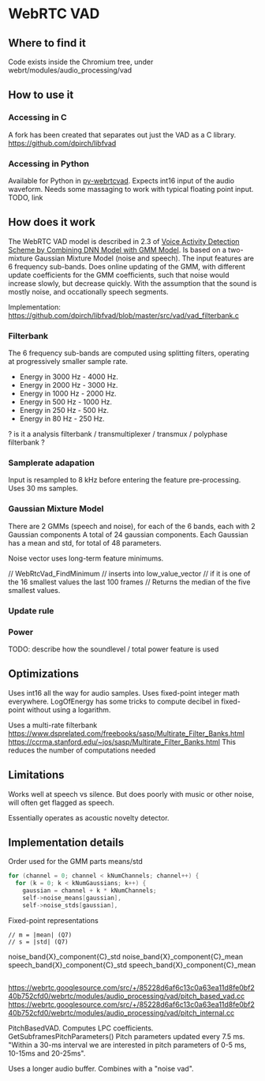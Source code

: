 
# WebRTC VAD

## Where to find it
Code exists inside the Chromium tree, under webrt/modules/audio_processing/vad

## How to use it

### Accessing in C

A fork has been created that separates out just the VAD as a C library. 
https://github.com/dpirch/libfvad

### Accessing in Python

Available for Python in [py-webrtcvad](https://github.com/wiseman/py-webrtcvad).
Expects int16 input of the audio waveform.
Needs some massaging to work with typical floating point input. TODO, link

## How does it work

The WebRTC VAD model is described in 2.3 of
[Voice Activity Detection Scheme by Combining DNN Model with GMM Model](https://arxiv.org/abs/2005.08184).
Is based on a two-mixture Gaussian Mixture Model (noise and speech).
The input features are 6 frequency sub-bands.
Does online updating of the GMM, with different update coefficients for the GMM coefficients,
such that noise would increase slowly, but decrease quickly.
With the assumption that the sound is mostly noise, and occationally speech segments.

Implementation:
https://github.com/dpirch/libfvad/blob/master/src/vad/vad_filterbank.c

### Filterbank

The 6 frequency sub-bands are computed using splitting filters,
operating at progressively smaller sample rate.

- Energy in 3000 Hz - 4000 Hz.
- Energy in 2000 Hz - 3000 Hz.
- Energy in 1000 Hz - 2000 Hz.
- Energy in 500 Hz - 1000 Hz.
- Energy in 250 Hz - 500 Hz.
- Energy in 80 Hz - 250 Hz.


? is it a analysis filterbank / transmultiplexer / transmux / polyphase filterbank ?

### Samplerate adapation

Input is resampled to 8 kHz before entering the feature pre-processing.
Uses 30 ms samples.


### Gaussian Mixture Model

There are 2 GMMs (speech and noise), for each of the 6 bands, each with 2 Gaussian components
A total of 24 gaussian components. Each Gaussian has a mean and std, for total of 48 parameters.

Noise vector uses long-term feature minimums.

// WebRtcVad_FindMinimum
// inserts into low_value_vector
// if it is one of the 16 smallest values the last 100 frames
// Returns the median of the five smallest values.

### Update rule

### Power
TODO: describe how the soundlevel / total power feature is used


## Optimizations

Uses int16 all the way for audio samples.
Uses fixed-point integer math everywhere.
LogOfEnergy has some tricks to compute decibel in fixed-point without using a logarithm.

Uses a multi-rate filterbank
https://www.dsprelated.com/freebooks/sasp/Multirate_Filter_Banks.html
https://ccrma.stanford.edu/~jos/sasp/Multirate_Filter_Banks.html
This reduces the number of computations needed


## Limitations

Works well at speech vs silence.
But does poorly with music or other noise, will often get flagged as speech.

Essentially operates as acoustic novelty detector.


## Implementation details

Order used for the GMM parts means/std

```c
for (channel = 0; channel < kNumChannels; channel++) {
  for (k = 0; k < kNumGaussians; k++) {
    gaussian = channel + k * kNumChannels;
    self->noise_means[gaussian],
    self->noise_stds[gaussian],
```

Fixed-point representations
```
// m = |mean| (Q7)
// s = |std| (Q7)
```

noise_band{X}_component{C}_std
noise_band{X}_component{C}_mean
speech_band{X}_component{C}_std
speech_band{X}_component{C}_mean

## 

https://webrtc.googlesource.com/src/+/85228d6af6c13c0a63ea11d8fe0bf240b752cfd0/webrtc/modules/audio_processing/vad/pitch_based_vad.cc
https://webrtc.googlesource.com/src/+/85228d6af6c13c0a63ea11d8fe0bf240b752cfd0/webrtc/modules/audio_processing/vad/pitch_internal.cc

PitchBasedVAD.
Computes LPC coefficients.
GetSubframesPitchParameters()
Pitch parameters updated every 7.5 ms.
"Within a 30-ms interval we are interested in pitch parameters of 0-5 ms, 10-15ms and 20-25ms".

 
Uses a longer audio buffer.
Combines with a "noise vad".



